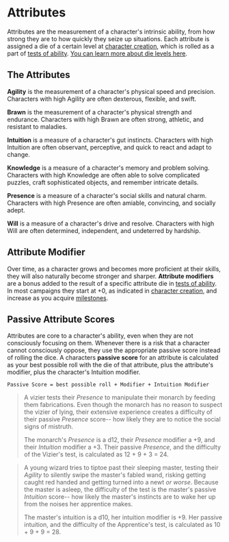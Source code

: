# Attributes

Attributes are the measurement of a character's intrinsic ability, from how strong they are to how quickly they seize up situations. Each attribute is assigned a die of a certain level at [character creation](/character/), which is rolled as a part of [tests of ability](/character/tests/). [You can learn more about die levels here](/).



## The Attributes

**Agility** is the measurement of a character's physical speed and precision. Characters with high Agility are often dexterous, flexible, and swift.

**Brawn** is the measurement of a character's physical strength and endurance. Characters with high Brawn are often strong, athletic, and resistant to maladies.

**Intuition** is a measure of a character's gut instincts. Characters with high Intuition are often observant, perceptive, and quick to react and adapt to change. 

**Knowledge** is a measure of a character's memory and problem solving. Characters with high Knowledge are often able to solve complicated puzzles, craft sophisticated objects, and remember intricate details.

**Presence** is a measure of a character's social skills and natural charm. Characters with high Presence are often amiable, convincing, and socially adept.

**Will** is a measure of a character's drive and resolve. Characters with high Will are often determined, independent, and undeterred by hardship.



## Attribute Modifier

Over time, as a character grows and becomes more proficient at their skills, they will also naturally become stronger and sharper. **Attribute modifiers** are a bonus added to the result of a specific attribute die in [tests of ability](/character/tests/). In most campaigns they start at +0, as indicated in [character creation](/character/), and increase as you acquire [milestones](/character/milestones/). 



## Passive Attribute Scores

Attributes are core to a character's ability, even when they are not consciously focusing on them. Whenever there is a risk that a character cannot consciously oppose, they use the appropriate passive score instead of rolling the dice. A characters **passive score** for an attribute is calculated as your best possible roll with the die of that attribute, plus the attribute's modifier, plus the character's Intuition modifier.

`Passive Score = best possible roll + Modifier + Intuition Modifier`

> A vizier tests their _Presence_ to manipulate their monarch by feeding them fabrications. Even though the monarch has no reason to suspect the vizier of lying, their extensive experience creates a difficulty of their passive _Presence_ score-- how likely they are to notice the social signs of mistruth.
>
> The monarch's _Presence_ is a d12, their _Presence_ modifier a +9, and their _Intuition_ modifier a +3. Their passive _Presence_, and the difficulty of the Vizier's test, is calculated as 12 + 9 + 3 = 24.



> A young wizard tries to tiptoe past their sleeping master, testing their _Agility_ to silently swipe the master's fabled wand, risking getting caught red handed and getting turned into a newt _or worse_. Because the master is asleep, the difficulty of the test is the master's passive _Intuition_ score-- how likely the master's instincts are to wake her up from the noises her apprentice makes.
>
> The master's intuition is a d10, her intuition modifier is +9. Her passive intuition, and the difficulty of the Apprentice's test, is calculated as 10 + 9 + 9 = 28.